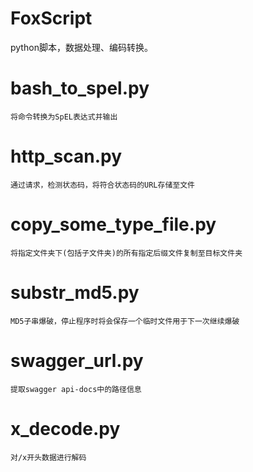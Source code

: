 # FoxScript
python脚本，数据处理、编码转换。

# bash_to_spel.py

```
将命令转换为SpEL表达式并输出
```
# http_scan.py

```
通过请求，检测状态码，将符合状态码的URL存储至文件
```


# copy_some_type_file.py

```
将指定文件夹下(包括子文件夹)的所有指定后缀文件复制至目标文件夹
```

# substr_md5.py

```
MD5子串爆破，停止程序时将会保存一个临时文件用于下一次继续爆破
```

# swagger_url.py

```
提取swagger api-docs中的路径信息
```

# x_decode.py

```
对/x开头数据进行解码
```
